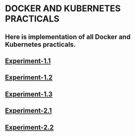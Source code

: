 # DOCKER AND KUBERNETES PRACTICALS
## Here is implementation of all Docker and Kubernetes practicals.

## [Experiment-1.1](https://github.com/22bdo10074/Semester_5_practical/blob/main/worksheet-1.1/README.md)

## [Experiment-1.2](https://github.com/22bdo10074/Semester_5_practical/tree/main/worksheet-1.2)

## [Experiment-1.3](https://github.com/22bdo10074/Semester_5_practical/tree/main/worksheet-1.3)

## [Experiment-2.1](https://github.com/22bdo10074/Semester_5_practical/tree/main/worksheet-2.1)

## [Experiment-2.2](https://github.com/22bdo10074/Semester_5_practical/tree/main/worksheet-2.2)

